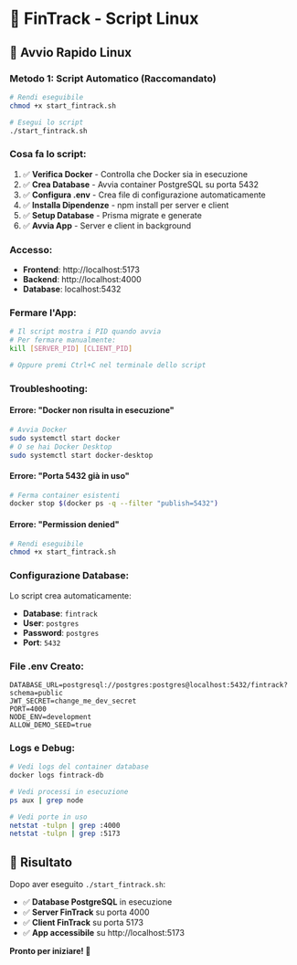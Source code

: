 # 🐧 FinTrack - Script Linux

## 🚀 **Avvio Rapido Linux**

### **Metodo 1: Script Automatico (Raccomandato)**
```bash
# Rendi eseguibile
chmod +x start_fintrack.sh

# Esegui lo script
./start_fintrack.sh
```

### **Cosa fa lo script:**
1. ✅ **Verifica Docker** - Controlla che Docker sia in esecuzione
2. ✅ **Crea Database** - Avvia container PostgreSQL su porta 5432
3. ✅ **Configura .env** - Crea file di configurazione automaticamente
4. ✅ **Installa Dipendenze** - npm install per server e client
5. ✅ **Setup Database** - Prisma migrate e generate
6. ✅ **Avvia App** - Server e client in background

### **Accesso:**
- **Frontend**: http://localhost:5173
- **Backend**: http://localhost:4000
- **Database**: localhost:5432

### **Fermare l'App:**
```bash
# Il script mostra i PID quando avvia
# Per fermare manualmente:
kill [SERVER_PID] [CLIENT_PID]

# Oppure premi Ctrl+C nel terminale dello script
```

### **Troubleshooting:**

#### **Errore: "Docker non risulta in esecuzione"**
```bash
# Avvia Docker
sudo systemctl start docker
# O se hai Docker Desktop
sudo systemctl start docker-desktop
```

#### **Errore: "Porta 5432 già in uso"**
```bash
# Ferma container esistenti
docker stop $(docker ps -q --filter "publish=5432")
```

#### **Errore: "Permission denied"**
```bash
# Rendi eseguibile
chmod +x start_fintrack.sh
```

### **Configurazione Database:**
Lo script crea automaticamente:
- **Database**: `fintrack`
- **User**: `postgres`
- **Password**: `postgres`
- **Port**: `5432`

### **File .env Creato:**
```env
DATABASE_URL=postgresql://postgres:postgres@localhost:5432/fintrack?schema=public
JWT_SECRET=change_me_dev_secret
PORT=4000
NODE_ENV=development
ALLOW_DEMO_SEED=true
```

### **Logs e Debug:**
```bash
# Vedi logs del container database
docker logs fintrack-db

# Vedi processi in esecuzione
ps aux | grep node

# Vedi porte in uso
netstat -tulpn | grep :4000
netstat -tulpn | grep :5173
```

## 🎯 **Risultato**

Dopo aver eseguito `./start_fintrack.sh`:
- ✅ **Database PostgreSQL** in esecuzione
- ✅ **Server FinTrack** su porta 4000
- ✅ **Client FinTrack** su porta 5173
- ✅ **App accessibile** su http://localhost:5173

**Pronto per iniziare! 🚀**
